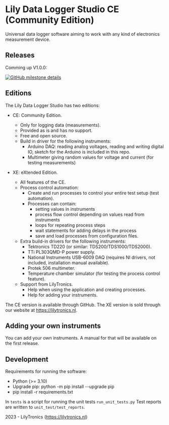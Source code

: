 # Lily Data Logger Studio CE (Community Edition)

Universal data logger software aiming to work with any kind of electronics measurement device.

## Releases

Comming up V1.0.0:

[![GitHub milestone details](https://img.shields.io/github/milestones/issues-open/lilytronics/lily-data-logger-studio-ce/1)](https://github.com/LilyTronics/lily-data-logger-studio-ce/milestone/1)

## Editions

The Lily Data Logger Studio has two editions:

* CE: Community Edition.
  * Only for logging data (measurements).
  * Provided as is and has no support.
  * Free and open source.
  * Build in driver for the following instruments:
    * Arduino DAQ: reading analog voltages, reading and writing digital IO, sketch for the Arduino is included in this repo.
    * Multimeter giving random values for voltage and current (for testing measurements)

* XE: eXtended Edition.
  * All features of the CE.
  * Process control automation:
    * Create and run processes to control your entire test setup (test automation).
    * Processes can contain:
      * setting values in instruments
      * process flow control depending on values read from instruments
      * loops for repeating process steps
      * wait statements for adding delays in the process
      * save and load processes from configuration files.
  * Extra build-in drivers for the following instruments:
    * Tektronics TD220 (or similar: TDS200/TDS1000/TDS2000).
    * TTi PL303QMD-P power supply.
    * National Instruments USB-6009 DAQ (requires NI drivers, not included, installation manual available).
    * Protek 506 multimeter.
    * Temperature chamber simulator (for testing the process control feature). 
  * Support from LilyTronics.
    * Help when using the application and creating processes.
    * Help for adding your instruments.

The CE version is available through GitHub. The XE version is sold through our website at https://lilytronics.nl.

## Adding your own instruments

You can add your own instruments. A manual for that will be available on the first release.

## Development

Requirements for running the software:

* Python (>= 3.10)
* Upgrade pip: python -m pip install --upgrade pip
* pip install -r requirements.txt

In `tests` is a script for running the unit tests `run_unit_tests.py`
Test reports are written to `unit_test/test_reports`.

2023 - LilyTronics (https://lilytronics.nl)
